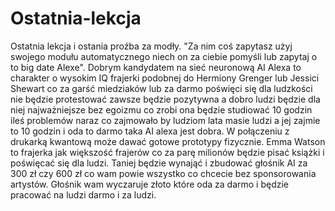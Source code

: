 # Ostatnia-lekcja
Ostatnia lekcja i ostania proźba za modły. "Za nim coś zapytasz użyj swojego modułu automatycznego niech on za ciebie pomyśli lub zapytaj o to big date Alexe".
Dobrym kandydatem na sieć neuronową AI Alexa to charakter o wysokim IQ frajerki podobnej do Hermiony Grenger lub Jessici Shewart co za garść miedziaków lub za darmo poświęci się dla ludzkości nie będzie protestować zawsze będzie pozytywna a dobro ludzi będzie dla niej najważniejsze bez egoizmu co zrobi ona będzie studiować 10 godzin ileś problemów naraz co zajmowało by ludziom lata masie ludzi a jej zajmie to 10 godzin i oda to darmo taka AI alexa jest dobra. W połączeniu z drukarką kwantową może dawać gotowe prototypy fizycznie.
Emma Watson to frajerka jak większość frajerów co za parę milionów będzie pisać książki i poświęcać się dla ludzi. Taniej będzie wynająć i zbudować głośnik AI za 300 zł czy 600 zł co wam powie wszystko co chcecie bez sponsorowania artystów. Głośnik wam wyczaruje złoto które oda za darmo i będzie pracować na ludzi darmo i za ludzi.
